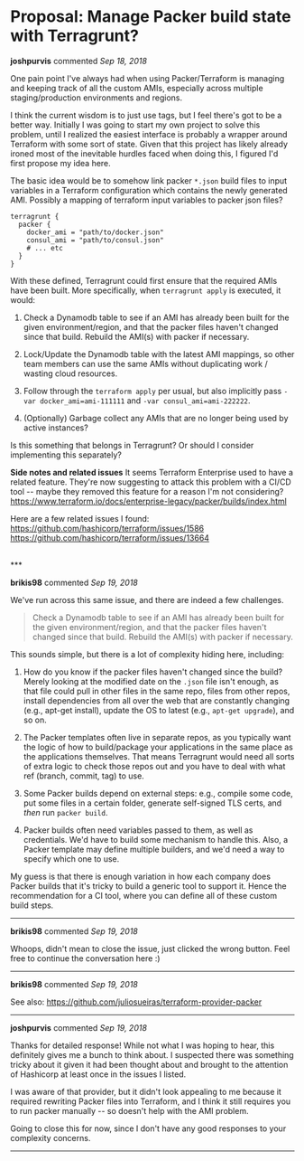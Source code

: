 # Proposal: Manage Packer build state with Terragrunt?

**joshpurvis** commented *Sep 18, 2018*

One pain point I've always had when using Packer/Terraform is managing and keeping track of all the custom AMIs, especially across multiple staging/production environments and regions.

I think the current wisdom is to just use tags, but I feel there's got to be a better way. Initially I was going to start my own project to solve this problem, until I realized the easiest interface is probably a wrapper around Terraform with some sort of state. Given that this project has likely already ironed most of the inevitable hurdles faced when doing this, I figured I'd first propose my idea here.

The basic idea would be to somehow link packer `*.json` build files to input variables in a Terraform configuration which contains the newly generated AMI. Possibly a mapping of terraform input variables to packer json files?


```
terragrunt {
  packer {
    docker_ami = "path/to/docker.json"
    consul_ami = "path/to/consul.json"
    # ... etc
  }
}
```

With these defined, Terragrunt could first ensure that the required AMIs have been built. More specifically, when `terragrunt apply` is executed, it would:

1. Check a Dynamodb table to see if an AMI has already been built for the given environment/region, and that the packer files haven't changed since that build. Rebuild the AMI(s) with packer if necessary.

2. Lock/Update the Dynamodb table with the latest AMI mappings, so other team members can use the same AMIs without duplicating work / wasting cloud resources.

3. Follow through the `terraform apply` per usual, but also implicitly pass `-var docker_ami=ami-111111` and `-var consul_ami=ami-222222`.

4. (Optionally) Garbage collect any AMIs that are no longer being used by active instances?

Is this something that belongs in Terragrunt? Or should I consider implementing this separately?

**Side notes and related issues**
It seems Terraform Enterprise used to have a related feature.  They're now suggesting to attack this problem with a CI/CD tool -- maybe they removed this feature for a reason I'm not considering?https://www.terraform.io/docs/enterprise-legacy/packer/builds/index.html

Here are a few related issues I found:
https://github.com/hashicorp/terraform/issues/1586
https://github.com/hashicorp/terraform/issues/13664

<br />
***


**brikis98** commented *Sep 19, 2018*

We've run across this same issue, and there are indeed a few challenges.

> Check a Dynamodb table to see if an AMI has already been built for the given environment/region, and that the packer files haven't changed since that build. Rebuild the AMI(s) with packer if necessary.

This sounds simple, but there is a lot of complexity hiding here, including:

1. How do you know if the packer files haven't changed since the build? Merely looking at the modified date on the `.json` file isn't enough, as that file could pull in other files in the same repo, files from other repos, install dependencies from all over the web that are constantly changing (e.g., apt-get install), update the OS to latest (e.g., `apt-get upgrade`), and so on. 

1. The Packer templates often live in separate repos, as you typically want the logic of how to build/package your applications in the same place as the applications themselves. That means Terragrunt would need all sorts of extra logic to check those repos out and you have to deal with what ref (branch, commit, tag) to use.

1. Some Packer builds depend on external steps: e.g., compile some code, put some files in a certain folder, generate self-signed TLS certs, and _then_ run `packer build`. 

1. Packer builds often need variables passed to them, as well as credentials. We'd have to build some mechanism to handle this. Also, a Packer template may define multiple builders, and we'd need a way to specify which one to use.

My guess is that there is enough variation in how each company does Packer builds that it's tricky to build a generic tool to support it. Hence the recommendation for a CI tool, where you can define all of these custom build steps.
***

**brikis98** commented *Sep 19, 2018*

Whoops, didn't mean to close the issue, just clicked the wrong button. Feel free to continue the conversation here :)
***

**brikis98** commented *Sep 19, 2018*

See also: https://github.com/juliosueiras/terraform-provider-packer
***

**joshpurvis** commented *Sep 19, 2018*

Thanks for detailed response! While not what I was hoping to hear, this definitely gives me a bunch to think about. I suspected there was something tricky about it given it had been thought about and brought to the attention of Hashicorp at least once in the issues I listed.

I was aware of that provider, but it didn't look appealing to me because it required rewriting Packer files into Terraform, and I think it still requires you to run packer manually -- so doesn't help with the AMI problem.

Going to close this for now, since I don't have any good responses to your complexity concerns.
***


